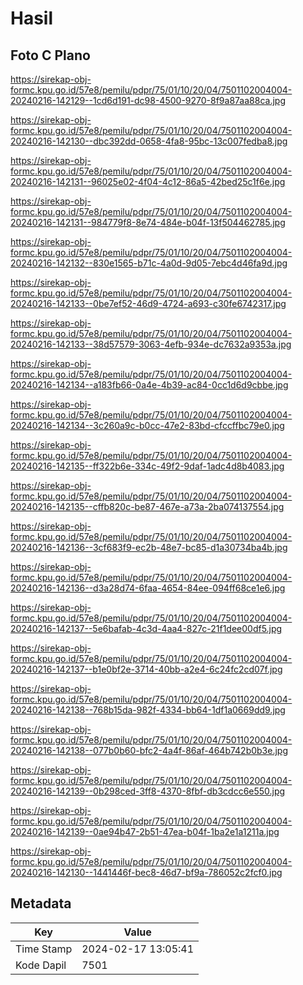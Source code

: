 # Hasil

## Foto C Plano

https://sirekap-obj-formc.kpu.go.id/57e8/pemilu/pdpr/75/01/10/20/04/7501102004004-20240216-142129--1cd6d191-dc98-4500-9270-8f9a87aa88ca.jpg

https://sirekap-obj-formc.kpu.go.id/57e8/pemilu/pdpr/75/01/10/20/04/7501102004004-20240216-142130--dbc392dd-0658-4fa8-95bc-13c007fedba8.jpg

https://sirekap-obj-formc.kpu.go.id/57e8/pemilu/pdpr/75/01/10/20/04/7501102004004-20240216-142131--96025e02-4f04-4c12-86a5-42bed25c1f6e.jpg

https://sirekap-obj-formc.kpu.go.id/57e8/pemilu/pdpr/75/01/10/20/04/7501102004004-20240216-142131--984779f8-8e74-484e-b04f-13f504462785.jpg

https://sirekap-obj-formc.kpu.go.id/57e8/pemilu/pdpr/75/01/10/20/04/7501102004004-20240216-142132--830e1565-b71c-4a0d-9d05-7ebc4d46fa9d.jpg

https://sirekap-obj-formc.kpu.go.id/57e8/pemilu/pdpr/75/01/10/20/04/7501102004004-20240216-142133--0be7ef52-46d9-4724-a693-c30fe6742317.jpg

https://sirekap-obj-formc.kpu.go.id/57e8/pemilu/pdpr/75/01/10/20/04/7501102004004-20240216-142133--38d57579-3063-4efb-934e-dc7632a9353a.jpg

https://sirekap-obj-formc.kpu.go.id/57e8/pemilu/pdpr/75/01/10/20/04/7501102004004-20240216-142134--a183fb66-0a4e-4b39-ac84-0cc1d6d9cbbe.jpg

https://sirekap-obj-formc.kpu.go.id/57e8/pemilu/pdpr/75/01/10/20/04/7501102004004-20240216-142134--3c260a9c-b0cc-47e2-83bd-cfccffbc79e0.jpg

https://sirekap-obj-formc.kpu.go.id/57e8/pemilu/pdpr/75/01/10/20/04/7501102004004-20240216-142135--ff322b6e-334c-49f2-9daf-1adc4d8b4083.jpg

https://sirekap-obj-formc.kpu.go.id/57e8/pemilu/pdpr/75/01/10/20/04/7501102004004-20240216-142135--cffb820c-be87-467e-a73a-2ba074137554.jpg

https://sirekap-obj-formc.kpu.go.id/57e8/pemilu/pdpr/75/01/10/20/04/7501102004004-20240216-142136--3cf683f9-ec2b-48e7-bc85-d1a30734ba4b.jpg

https://sirekap-obj-formc.kpu.go.id/57e8/pemilu/pdpr/75/01/10/20/04/7501102004004-20240216-142136--d3a28d74-6faa-4654-84ee-094ff68ce1e6.jpg

https://sirekap-obj-formc.kpu.go.id/57e8/pemilu/pdpr/75/01/10/20/04/7501102004004-20240216-142137--5e6bafab-4c3d-4aa4-827c-21f1dee00df5.jpg

https://sirekap-obj-formc.kpu.go.id/57e8/pemilu/pdpr/75/01/10/20/04/7501102004004-20240216-142137--b1e0bf2e-3714-40bb-a2e4-6c24fc2cd07f.jpg

https://sirekap-obj-formc.kpu.go.id/57e8/pemilu/pdpr/75/01/10/20/04/7501102004004-20240216-142138--768b15da-982f-4334-bb64-1df1a0669dd9.jpg

https://sirekap-obj-formc.kpu.go.id/57e8/pemilu/pdpr/75/01/10/20/04/7501102004004-20240216-142138--077b0b60-bfc2-4a4f-86af-464b742b0b3e.jpg

https://sirekap-obj-formc.kpu.go.id/57e8/pemilu/pdpr/75/01/10/20/04/7501102004004-20240216-142139--0b298ced-3ff8-4370-8fbf-db3cdcc6e550.jpg

https://sirekap-obj-formc.kpu.go.id/57e8/pemilu/pdpr/75/01/10/20/04/7501102004004-20240216-142139--0ae94b47-2b51-47ea-b04f-1ba2e1a1211a.jpg

https://sirekap-obj-formc.kpu.go.id/57e8/pemilu/pdpr/75/01/10/20/04/7501102004004-20240216-142130--1441446f-bec8-46d7-bf9a-786052c2fcf0.jpg


## Metadata

| Key        | Value               |
| ---------- | ------------------- |
| Time Stamp | 2024-02-17 13:05:41 |
| Kode Dapil | 7501                |



